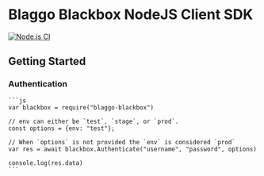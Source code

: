 # Blaggo Blackbox NodeJS Client SDK

[![Node.js CI](https://github.com/blaggotech/nodejs-client-sdk/actions/workflows/node.js.yml/badge.svg)](https://github.com/blaggotech/nodejs-client-sdk/actions/workflows/node.js.yml)

## Getting Started

### Authentication

    ```js
    var blackbox = require("blaggo-blackbox")

    // env can either be `test`, `stage`, or `prod`.
    const options = {env: "test"};

    // When `options` is not provided the `env` is considered `prod`
    var res = await blackbox.Authenticate("username", "password", options)

    console.log(res.data)
    ```
